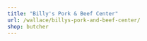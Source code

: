 ```yaml
---
title: "Billy's Pork & Beef Center"
url: /wallace/billys-pork-and-beef-center/
shop: butcher
---
```

